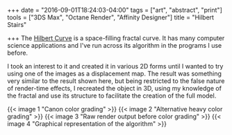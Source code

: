 +++
date = "2016-09-01T18:24:03-04:00"
tags = ["art", "abstract", "print"]
tools = ["3DS Max", "Octane Render", "Affinity Designer"]
title = "Hilbert Stairs"

+++
The [Hilbert Curve](https://en.wikipedia.org/wiki/Hilbert_curve) is a space-filling fractal curve. It has many computer science applications and I've run across its algorithm in the programs I use before.

I took an interest to it and created it in various 2D forms until I wanted to try using one of the images as a displacement map. The result was something very similar to the result shown here, but being restricted to the false nature of render-time effects, I recreated the object in 3D, using my knowledge of the fractal and use its structure to facilitate the creation of the full model.

{{< image 1 "Canon color grading" >}}
{{< image 2 "Alternative heavy color grading" >}}
{{< image 3 "Raw render output before color grading" >}}
{{< image 4 "Graphical representation of the algorithm" >}}
